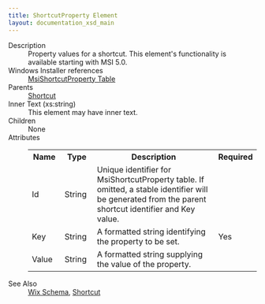 ```yaml
---
title: ShortcutProperty Element
layout: documentation_xsd_main
---
```

<dl>
  <dt>Description</dt>
  <dd>Property values for a shortcut. This element's functionality is available starting with MSI 5.0.</dd>
  <dt>Windows Installer references</dt>
  <dd>
    <a href="http://social.msdn.microsoft.com/Search/?query=MsiShortcutProperty%20table%20windows%20installer" target="_blank">MsiShortcutProperty Table</a>
  </dd>
  <dt>Parents</dt>
  <dd>
    <a href="../shortcut/">Shortcut</a>
  </dd>
  <dt>Inner Text (xs:string)</dt>
  <dd>This element may have inner text.</dd>
  <dt>Children</dt>
  <dd>None</dd>
  <dt>Attributes</dt>
  <dd>
    <table cellspacing="0" cellpadding="0" class="schema">
      <tr>
        <th width="15%">Name</th>
        <th width="15%">Type</th>
        <th width="65%">Description</th>
        <th width="15%">Required</th>
      </tr>
      <tr>
        <td>Id</td>
        <td>String</td>
        <td>Unique identifier for MsiShortcutProperty table. If omitted, a stable identifier will be generated from the parent shortcut identifier and Key value.</td>
        <td>&nbsp;</td>
      </tr>
      <tr>
        <td>Key</td>
        <td>String</td>
        <td>A formatted string identifying the property to be set.</td>
        <td>Yes</td>
      </tr>
      <tr>
        <td>Value</td>
        <td>String</td>
        <td>A formatted string supplying the value of the property.</td>
        <td>&nbsp;</td>
      </tr>
    </table>
  </dd>
  <dt>See Also</dt>
  <dd>
    <a href="../">Wix Schema</a>, <a href="../shortcut/">Shortcut</a></dd>
</dl>
